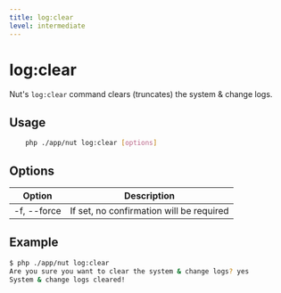 ```yaml
---
title: log:clear
level: intermediate
---
```

log:clear
=========

Nut's `log:clear` command clears (truncates) the system & change logs.

## Usage

```bash
    php ./app/nut log:clear [options]
```


## Options

| Option | Description |
|--------|-------------|
| -f, --force | If set, no confirmation will be required


## Example

```bash
$ php ./app/nut log:clear
Are you sure you want to clear the system & change logs? yes
System & change logs cleared!
```


